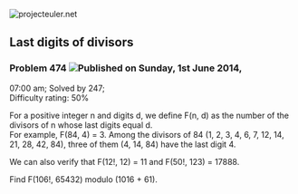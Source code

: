 ![projecteuler.net](images/print_page_logo.png)

## Last digits of divisors

### Problem 474 ![](images/icon_info.png)Published on Sunday, 1st June 2014,
07:00 am; Solved by 247;  
Difficulty rating: 50%

For a positive integer n and digits d, we define F(n, d) as the number of the
divisors of n whose last digits equal d.  
For example, F(84, 4) = 3. Among the divisors of 84 (1, 2, 3, 4, 6, 7, 12, 14,
21, 28, 42, 84), three of them (4, 14, 84) have the last digit 4.

We can also verify that F(12!, 12) = 11 and F(50!, 123) = 17888.

Find F(106!, 65432) modulo (1016 \+ 61).

  
  

